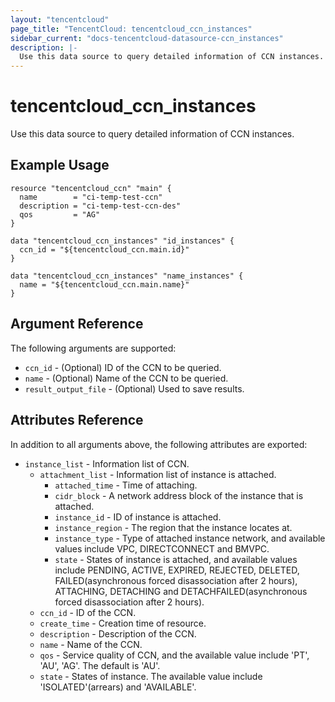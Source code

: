 ```yaml
---
layout: "tencentcloud"
page_title: "TencentCloud: tencentcloud_ccn_instances"
sidebar_current: "docs-tencentcloud-datasource-ccn_instances"
description: |-
  Use this data source to query detailed information of CCN instances.
---
```


# tencentcloud_ccn_instances

Use this data source to query detailed information of CCN instances.

## Example Usage

```hcl
resource "tencentcloud_ccn" "main" {
  name        = "ci-temp-test-ccn"
  description = "ci-temp-test-ccn-des"
  qos         = "AG"
}

data "tencentcloud_ccn_instances" "id_instances" {
  ccn_id = "${tencentcloud_ccn.main.id}"
}

data "tencentcloud_ccn_instances" "name_instances" {
  name = "${tencentcloud_ccn.main.name}"
}
```

## Argument Reference

The following arguments are supported:

* `ccn_id` - (Optional) ID of the CCN to be queried.
* `name` - (Optional) Name of the CCN to be queried.
* `result_output_file` - (Optional) Used to save results.

## Attributes Reference

In addition to all arguments above, the following attributes are exported:

* `instance_list` - Information list of CCN.
  * `attachment_list` - Information list of instance is attached.
    * `attached_time` - Time of attaching.
    * `cidr_block` - A network address block of the instance that is attached.
    * `instance_id` - ID of instance is attached.
    * `instance_region` - The region that the instance locates at.
    * `instance_type` - Type of attached instance network, and available values include VPC, DIRECTCONNECT and BMVPC.
    * `state` - States of instance is attached, and available values include PENDING, ACTIVE, EXPIRED, REJECTED, DELETED, FAILED(asynchronous forced disassociation after 2 hours), ATTACHING, DETACHING and DETACHFAILED(asynchronous forced disassociation after 2 hours).
  * `ccn_id` - ID of the CCN.
  * `create_time` - Creation time of resource.
  * `description` - Description of the CCN.
  * `name` - Name of the CCN.
  * `qos` - Service quality of CCN, and the available value include 'PT', 'AU', 'AG'. The default is 'AU'.
  * `state` - States of instance. The available value include 'ISOLATED'(arrears) and 'AVAILABLE'.


